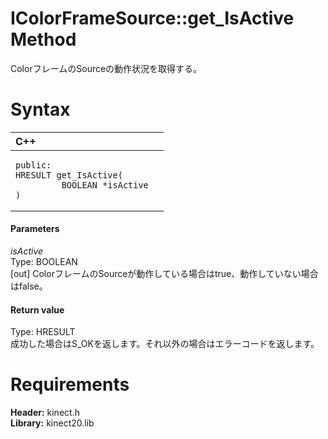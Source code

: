 IColorFrameSource::get\_IsActive Method  
=======================================  

ColorフレームのSourceの動作状況を取得する。 <span id="syntaxSection"></span>

Syntax  
======  

<table>
<colgroup>
<col width="100%" />
</colgroup>
<thead>
<tr class="header">
<th align="left">C++</th>
</tr>
</thead>
<tbody>
<tr class="odd">
<td align="left"><pre><code>public:  
HRESULT get_IsActive(  
         BOOLEAN *isActive  
)</code></pre></td>
</tr>
</tbody>
</table>

<span id="ID4EG"></span>
#### Parameters  

*isActive*    
Type: BOOLEAN  
[out] ColorフレームのSourceが動作している場合はtrue、動作していない場合はfalse。  

<span id="ID4EP"></span>
#### Return value  

Type: HRESULT  
成功した場合はS\_OKを返します。それ以外の場合はエラーコードを返します。  

<span id="requirements"></span>

Requirements  
============  

**Header:** kinect.h  
**Library:** kinect20.lib  



<!--Please do not edit the data in the comment block below.-->
<!--
TOCTitle : get_IsActive Method
RLTitle : IColorFrameSource::get_IsActive Method
KeywordK : get_IsActive method
KeywordK : IColorFrameSource::get_IsActive method
KeywordF : IColorFrameSource::get_IsActive
KeywordF : get_IsActive
KeywordF : Microsoft.Kinect.kinect.IColorFrameSource.get_IsActive(BOOLEAN@)
KeywordA : M:Microsoft.Kinect.kinect.IColorFrameSource.get_IsActive(BOOLEAN@)
AssetID : M:Microsoft.Kinect.kinect.IColorFrameSource.get_IsActive(BOOLEAN@)
Locale : en-us
CommunityContent : 1
APIType : Managed
APILocation : 
APIName : Microsoft.Kinect.kinect.IColorFrameSource::get_IsActive
TargetOS : Windows
TopicType : kbSyntax
DevLang : C++
DocSet : K4Wv2
ProjType : K4Wv2Proj
Technology : Kinect for Windows
Product : Kinect for Windows SDK v2
productversion : 20
-->
